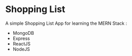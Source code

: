 # Shopping List
A simple Shopping List App for learning the MERN Stack :
* MongoDB
* Express
* ReactJS
* NodeJS

